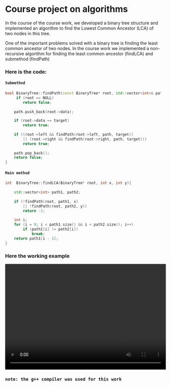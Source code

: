 # Course project on algorithms

In the course of the course work, we developed a binary tree structure and implemented an algorithm to find the Lowest Common Ancestor (LCA) of two nodes in this tree.

One of the important problems solved with a binary tree is finding the least common ancestor of two nodes. In the course work we implemented a non-recursive algorithm for finding the least common ancestor (findLCA) and submethod (findPath)

### Here is the code:

#### `Submethod`

```cpp
bool BinaryTree::findPath(const BinaryTree* root, std::vector<int>& path, int target){
     if (root == NULL) 
        return false;
 
    path.push_back(root->data);

    if (root->data == target)
        return true;
 
    if ((root->left && findPath(root->left, path, target))
        || (root->right && findPath(root->right, path, target)))
        return true;
 
    path.pop_back();
    return false;
}
```

#### `Main method`

```cpp
int  BinaryTree::findLCA(BinaryTree* root, int x, int y){
          
    std::vector<int> path1, path2;
 
    if (!findPath(root, path1, x)
        || !findPath(root, path2, y))
        return -1;
 
    int i;
    for (i = 0; i < path1.size() && i < path2.size(); i++)
        if (path1[i] != path2[i])
            break;
    return path1[i - 1]; 
}
```

### Here the working example

<video width="520" height="340" controls>
  <source src="image/readme/2024-04-21 16-14-41.mp4" type="video/mp4">
</video>

### `note: the g++ compiler was used for this work`
  
